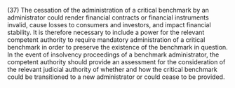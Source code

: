 (37) The cessation of the administration of a critical benchmark by an administrator could render financial contracts or financial instruments invalid, cause losses to consumers and investors, and impact financial stability. It is therefore necessary to include a power for the relevant competent authority to require mandatory administration of a critical benchmark in order to preserve the existence of the benchmark in question. In the event of insolvency proceedings of a benchmark administrator, the competent authority should provide an assessment for the consideration of the relevant judicial authority of whether and how the critical benchmark could be transitioned to a new administrator or could cease to be provided.